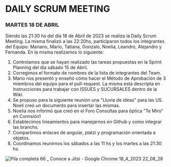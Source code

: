 # DAILY SCRUM MEETING 
### MARTES 18 DE ABRIL
Siendo las 21:30 hs del día 18 de Abril de 2023 se realiza la Daily Scrum Meeting. La misma finalizó a las 22:20hs, participaron todos los integrantes del Equipo: Mariano, Mario, Tatiana, Gonzalo, Noelia, Leandro, Alejandro y Fernanda.
En la misma realizamos lo siguiente:
1. Controlamos que se hayan realizado las tareas propuestas en la Sprint Planning del día sábado 15 de Abril.
2. Corregimos el formato de nombres de la lista de integrantes del Team.
3. Mario nos presentó y enseñó cómo hacer el Método de Aprobación de 3 miembros del equipo para el pull-request. La misma está descripta en Instrucciones para trabajar con ISSUES y SUCURSALES dentro de la Wiki.
4. Se propuso para la siguiente reunión una "Lluvia de ideas" para las US. Noeli creó un documento para insertar las mismas. 
5. Noelia nos informó que creó en el Foro Consultas para óptica "Te Miro" en Comisión1
6. Establecimos lineamientos para manejarnos en Github y como integrar las branchs.
7. Compartimos enlaces de angular, platzi y programación orientada a objetos.
8. Coordinamos reunirnos los sábados a las 11 hs y los martes a las 21:30 hs. 


![Pila completa 66 _ Conoce a Jitsi - Google Chrome 18_4_2023 22_08_28](https://user-images.githubusercontent.com/106987139/233762672-8e575288-e82e-4b9a-b83c-49caa4562aa7.png)

